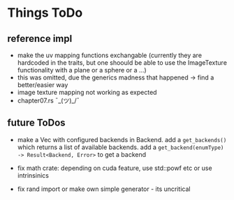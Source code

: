 # Things ToDo

## reference impl
- make the uv mapping functions exchangable (currently they are hardcoded in the traits, but one shoould be able to use the ImageTexture functionality with a plane or a sphere or a ...)
- this was omitted, due the generics madness that happened -> find a better/easier way
- image texture mapping not working as expected
- chapter07.rs ¯\_(ツ)_/¯

## future ToDos

- make a Vec with configured backends in Backend. add a ```get_backends()``` which returns a  list
of available backends. add a ```get_backend(enumType)  -> Result<Backend, Error>``` to get a backend

 
- fix math crate: depending on cuda feature, use std::powf etc or use intrinsinics
- fix rand import or make own simple generator  - its uncritical